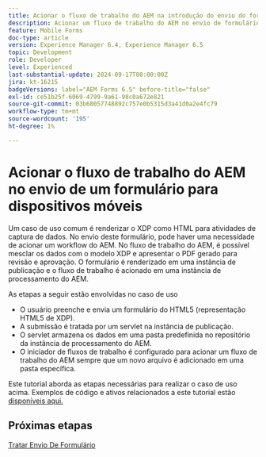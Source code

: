 ```yaml
---
title: Acionar o fluxo de trabalho do AEM na introdução do envio do formulário HTML5
description: Acionar um fluxo de trabalho do AEM no envio de formulários para dispositivos móveis
feature: Mobile Forms
doc-type: article
version: Experience Manager 6.4, Experience Manager 6.5
topic: Development
role: Developer
level: Experienced
last-substantial-update: 2024-09-17T00:00:00Z
jira: kt-16215
badgeVersions: label="AEM Forms 6.5" before-title="false"
exl-id: ce51b25f-6069-4799-9a61-98c0a672e821
source-git-commit: 03b68057748892c757e0b5315d3a41d0a2e4fc79
workflow-type: tm+mt
source-wordcount: '195'
ht-degree: 1%

---
```


# Acionar o fluxo de trabalho do AEM no envio de um formulário para dispositivos móveis

Um caso de uso comum é renderizar o XDP como HTML para atividades de captura de dados. No envio deste formulário, pode haver uma necessidade de acionar um workflow do AEM. No fluxo de trabalho do AEM, é possível mesclar os dados com o modelo XDP e apresentar o PDF gerado para revisão e aprovação. O formulário é renderizado em uma instância de publicação e o fluxo de trabalho é acionado em uma instância de processamento do AEM.

As etapas a seguir estão envolvidas no caso de uso

* O usuário preenche e envia um formulário do HTML5 (representação HTML5 de XDP).
* A submissão é tratada por um servlet na instância de publicação.
* O servlet armazena os dados em uma pasta predefinida no repositório da instância de processamento do AEM.
* O iniciador de fluxos de trabalho é configurado para acionar um fluxo de trabalho do AEM sempre que um novo arquivo é adicionado em uma pasta específica.

Este tutorial aborda as etapas necessárias para realizar o caso de uso acima. Exemplos de código e ativos relacionados a este tutorial estão [disponíveis aqui.](./deploy-assets.md)


## Próximas etapas

[Tratar Envio De Formulário](./handle-form-submission.md)
